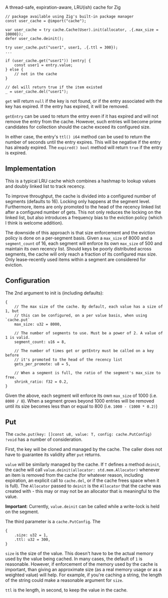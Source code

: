 A thread-safe, expiration-aware, LRU(ish) cache for Zig


```zig
// package available using Zig's built-in package manager
const user_cache = @import("cache");

var user_cache = try cache.Cache(User).init(allocator, .{.max_size = 10000});
defer user_cache.deinit();

try user_cache.put("user1", user1, .{.ttl = 300});
...

if (user_cache.get("user1")) |entry| {
    const user1 = entry.value;
} else {
    // not in the cache
}

// del will return true if the item existed
_ = user_cache.del("user1");
```

`get` will return `null` if the key is not found, or if the entry associated with the key has expired. If the entry has expired, it will be removed.

`getEntry` can be used to return the entry even if it has expired and will not remove the entry from the cache. However, such entries will become prime candidates for collection should the cache exceed its configured size.

In either case, the entry's `ttl() i64` method can be used to return the number of seconds until the entry expires. This will be negative if the entry has already expired. The `expired() bool` method will return `true` if the entry is expired.

## Implementation
This is a typical LRU cache which combines a hashmap to lookup values and doubly linked list to track recency.

To improve throughput, the cache is divided into a configured number of segments (defaults to 16). Locking only happens at the segment level. Furthermore, items are only promoted to the head of the recency linked list after a configured number of gets. This not only reduces the locking on the linked list, but also introduces a frequency bias to the eviction policy (which I think is welcome addition).

The downside of this approach is that size enforcement and the eviction policy is done on a per-segment basis. Given a `max_size` of 8000 and a `segment_count` of 16, each segment will enforce its own `max_size` of 500 and maintain its own recency list. Should keys be poorly distributed across segments, the cache will only reach a fraction of its configured max size. Only lease-recently used items within a segment are considered for eviction.

## Configuration
The 2nd argument to init is (including defaults):

```zig
{
    // The max size of the cache. By default, each value has a size of 1, but 
    // this can be configured, on a per value basis, when using `cache.put`
    max_size: u32 = 8000,

    // The number of segments to use. Must be a power of 2. A value of 1 is valid.
    segment_count: u16 = 8,

    // The number of times get or getEntry must be called on a key before 
    // it's promoted to the head of the recency list
    gets_per_promote: u8 = 5,

    // When a segment is full, the ratio of the segment's max_size to free.
    shrink_ratio: f32 = 0.2,
}
```
Given the above, each segment will enforce its own `max_size` of 1000 (i.e. `8000 / 8`). When a segment grows beyond 1000 entries will be removed until its size becomes less than or equal to 800 (i.e. `1000 - (1000 * 0.2)`)

## Put
The `cache.put(key: []const u8, value: T, config: cache.PutConfig) !void` has a number of consideration.

First, the key will be cloned and managed by the cache. The caller does not have to guarantee its validity after `put` returns.

`value` will be similarly managed by the cache. If `T` defines a method `deinit`, the cache will call `value.deinit(allocator: std.mem.Allocator)` whenever an item is removed from the cache (for whatever reason, including expiration, an explicit call to `cache.del`, or if the cache frees space when it is full). The `Allocator` passed to `deinit` is the `Allocator` that the cache was created with - this may or may not be an allocator that is meaningful to the value.

**Important**: Currently, `value.deinit` can be called while a write-lock is held on the segment. 

The third parameter is a `cache.PutConfig`. The 

```zig
{
    .size: u32 = 1,
    .ttl: u32 = 300,
}
```

`size` is the size of the value. This doesn't have to be the actual memory used by the value being cached. In many cases, the default of `1` is reasonable. However, if enforcement of the memory used by the cache is important, than giving an approximate size (as a real memory usage or as a weighted value) will help. For example, if you're caching a string, the length of the string could make a reasonable argument for `size`.

`ttl` is the length, in second, to keep the value in the cache.

